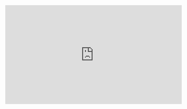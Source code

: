 
<iframe width="560" height="315" src="https://www.youtube.com/embed/T4SimnaiktU?rel=0" frameborder="0" allowfullscreen></iframe>